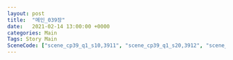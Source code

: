 ```yaml
---
layout: post
title:  "메인_039장"
date:   2021-02-14 13:00:00 +0000
categories: Main
Tags: Story Main
SceneCode: ["scene_cp39_q1_s10,3911", "scene_cp39_q1_s20,3912", "scene_cp39_q2_s10,3921", "scene_cp39_q2_s20,3922", "scene_cp39_q3_s10,3931", "scene_cp39_q3_s20,3932", "scene_cp39_q4_s10,3941", "scene_cp39_q4_s20,3942", "scene_cp39_q4_s30,3943"]
---
```

